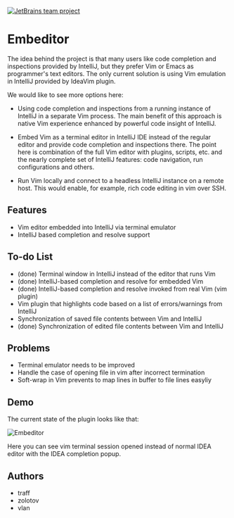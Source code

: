 [![JetBrains team project](http://jb.gg/badges/team-plastic.svg)](https://confluence.jetbrains.com/display/ALL/JetBrains+on+GitHub)

Embeditor
=========

The idea behind the project is that many users like code completion and
inspections provided by IntelliJ, but they prefer Vim or Emacs as programmer's
text editors. The only current solution is using Vim emulation in IntelliJ
provided by IdeaVim plugin.

We would like to see more options here:

* Using code completion and inspections from a running instance of IntelliJ in
  a separate Vim process. The main benefit of this approach is native Vim
  experience enhanced by powerful code insight of IntelliJ.

* Embed Vim as a terminal editor in IntelliJ IDE instead of the regular editor
  and provide code completion and inspections there. The point here is
  combination of the full Vim editor with plugins, scripts,
  etc. and the nearly complete set of IntelliJ features: code navigation,
  run configurations and others.

* Run Vim locally and connect to a headless IntelliJ instance on a remote host.
  This would enable, for example, rich code editing in vim over SSH.


Features
--------

* Vim editor embedded into IntelliJ via terminal emulator
* IntelliJ based completion and resolve support

To-do List
----------

* (done) Terminal window in IntelliJ instead of the editor that runs Vim
* (done) IntelliJ-based completion and resolve for embedded Vim
* (done) IntelliJ-based completion and resolve invoked from real Vim (vim plugin)
* Vim plugin that highlights code based on a list of errors/warnings from IntelliJ
* Synchronization of saved file contents between Vim and IntelliJ
* (done) Synchronization of edited file contents between Vim and IntelliJ

Problems
--------

* Terminal emulator needs to be improved
* Handle the case of opening file in vim after incorrect termination
* Soft-wrap in Vim prevents to map lines in buffer to file lines easyliy


Demo
----

The current state of the plugin looks like that:

![Embeditor](https://github.com/JetBrains/hackathon-Embeditor/raw/master/embeditor/doc/embeditor.png)

Here you can see vim terminal session opened instead of normal IDEA editor with the IDEA completion popup.


Authors
-------

* traff
* zolotov
* vlan

